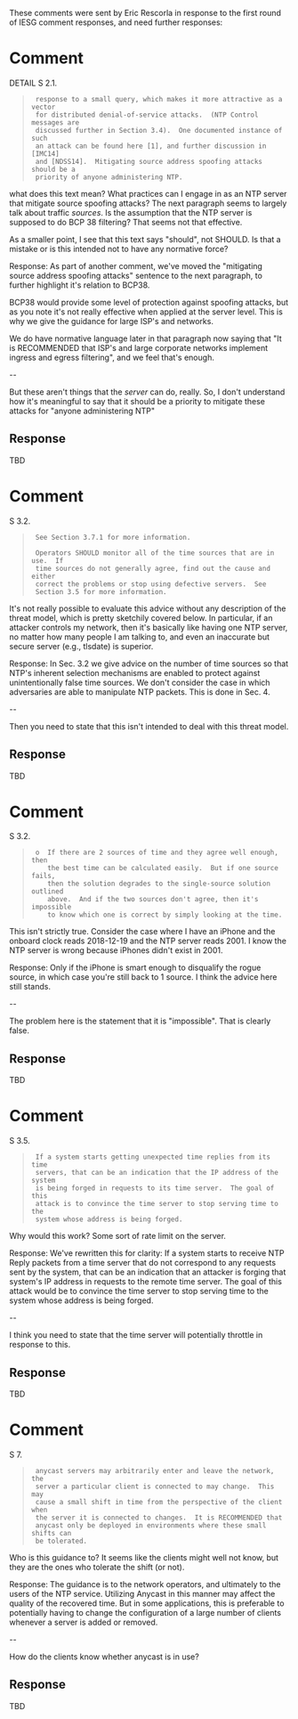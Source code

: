 These comments were sent by Eric Rescorla in response to the first round of IESG comment responses,
and need further responses:

# Comment
DETAIL
S 2.1.
>      response to a small query, which makes it more attractive as a vector
>      for distributed denial-of-service attacks.  (NTP Control messages are
>      discussed further in Section 3.4).  One documented instance of such
>      an attack can be found here [1], and further discussion in [IMC14]
>      and [NDSS14].  Mitigating source address spoofing attacks should be a
>      priority of anyone administering NTP.

what does this text mean? What practices can I engage in as an NTP server that mitigate source spoofing attacks? The next paragraph seems to largely talk about traffic *sources*. Is the assumption that the NTP server is supposed to do BCP 38 filtering? That seems not that effective.

As a smaller point, I see that this text says "should", not SHOULD. Is that a mistake or is this intended not to have any normative force?

Response:
As part of another comment, we've moved the "mitigating source address spoofing attacks" sentence to the next paragraph, to further highlight
it's relation to BCP38. 

BCP38 would provide some level of protection against spoofing attacks, but as you note it's not really effective when applied at the server 
level. This is why we give the guidance for large ISP's and networks.

We do have normative language later in that paragraph now saying that "It is RECOMMENDED that ISP's and large corporate networks implement ingress and egress filtering", and we feel that's enough.

--

But these aren't things that the *server* can do, really. So, I don't understand how it's meaningful to say that it should be a priority to mitigate these attacks for "anyone administering NTP"

## Response

TBD

# Comment

S 3.2.
>      See Section 3.7.1 for more information.
>
>      Operators SHOULD monitor all of the time sources that are in use.  If
>      time sources do not generally agree, find out the cause and either
>      correct the problems or stop using defective servers.  See
>      Section 3.5 for more information.

It's not really possible to evaluate this advice without any description of the threat model, which is pretty sketchily covered below. In particular, if an attacker controls my network, then it's basically like having one NTP server, no matter how many people I am talking to, and even an inaccurate but secure server (e.g., tlsdate) is superior.

Response:
In Sec. 3.2 we give advice on the number of time sources so that NTP's  inherent selection mechanisms are enabled to protect against unintentionally false time sources. We don't consider the case in which adversaries are able to manipulate NTP packets. This is done in Sec. 4.

--

Then you need to state that this isn't intended to deal with this threat model.

## Response

TBD

# Comment

S 3.2.
>
>      o  If there are 2 sources of time and they agree well enough, then
>         the best time can be calculated easily.  But if one source fails,
>         then the solution degrades to the single-source solution outlined
>         above.  And if the two sources don't agree, then it's impossible
>         to know which one is correct by simply looking at the time.

This isn't strictly true. Consider the case where I have an iPhone and the onboard clock reads 2018-12-19 and the NTP server reads 2001. I know the NTP server is wrong because iPhones didn't exist in 2001.

Response:
Only if the iPhone is smart enough to disqualify the rogue source, in which case you're still back to 1 source. I think the advice here still stands.

--

The problem here is the statement that it is "impossible". That is clearly false.


## Response
TBD

# Comment
S 3.5.
>
>      If a system starts getting unexpected time replies from its time
>      servers, that can be an indication that the IP address of the system
>      is being forged in requests to its time server.  The goal of this
>      attack is to convince the time server to stop serving time to the
>      system whose address is being forged.

Why would this work? Some sort of rate limit on the server.

Response:
We've rewritten this for clarity:
If a system starts to receive NTP Reply packets from a time server
that do not correspond to any requests sent by the system, that can be
an indication that an attacker is forging that system's IP address in
requests to the remote time server. The goal of this attack would be to
convince the time server to stop serving time to the
system whose address is being forged.

--

I think you need to state that the time server will potentially throttle in response to this.

## Response

TBD

# Comment

S 7.
>      anycast servers may arbitrarily enter and leave the network, the
>      server a particular client is connected to may change.  This may
>      cause a small shift in time from the perspective of the client when
>      the server it is connected to changes.  It is RECOMMENDED that
>      anycast only be deployed in environments where these small shifts can
>      be tolerated.

Who is this guidance to? It seems like the clients might well not know, but they are the ones who tolerate the shift (or not).

Response:
The guidance is to the network operators, and ultimately to the users of the  NTP service. Utilizing Anycast in this manner may affect the quality of the 
recovered time. But in some applications, this is preferable to potentially  having to change the configuration of a large number of clients whenever a server is added or removed.

--

How do the clients know whether anycast is in use?

## Response

TBD
